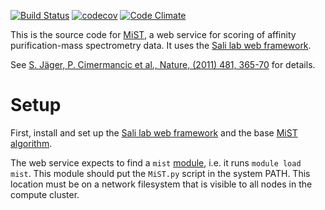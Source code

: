 [![Build Status](https://travis-ci.com/salilab/mist-web.svg?branch=master)](https://travis-ci.com/salilab/mist-web)
[![codecov](https://codecov.io/gh/salilab/mist-web/branch/master/graph/badge.svg)](https://codecov.io/gh/salilab/mist-web)
[![Code Climate](https://codeclimate.com/github/salilab/mist-web/badges/gpa.svg)](https://codeclimate.com/github/salilab/mist-web)

This is the source code for [MiST](https://salilab.org/mist/), a web
service for scoring of affinity purification-mass spectrometry data.
It uses the [Sali lab web framework](https://github.com/salilab/saliweb/).

See [S. Jäger, P. Cimermancic et al., Nature, (2011) 481, 365-70](https://www.ncbi.nlm.nih.gov/pubmed/22190034) for details.

# Setup

First, install and set up the
[Sali lab web framework](https://github.com/salilab/saliweb/) and the
base [MiST algorithm](https://github.com/salilab/mist/).

The web service expects to find a `mist` [module](http://modules.sourceforge.net/),
i.e. it runs `module load mist`. This module should put the `MiST.py` script
in the system PATH. This location must be on a network filesystem that is
visible to all nodes in the compute cluster.

